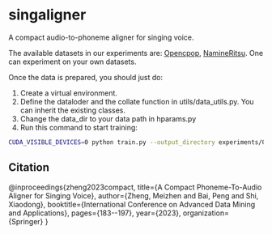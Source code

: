 # singaligner
A compact audio-to-phoneme aligner for singing voice.

The available datasets in our experiments are: [Opencpop](https://wenet.org.cn/opencpop/), [NamineRitsu](https://www.youtube.com/watch?v=pKeo9IE_L1I). One can experiment on your own datasets. 

Once the data is prepared, you should just do:
1. Create a virtual environment.
2. Define the dataloder and the collate function in utils/data_utils.py. You can inherit the existing classes.
3. Change the data_dir to your data path in hparams.py
4. Run this command to start training: 
```sh
CUDA_VISIBLE_DEVICES=0 python train.py --output_directory experiments/0/ --log_directory tensorboard_logs
```
## Citation
@inproceedings{zheng2023compact,
  title={A Compact Phoneme-To-Audio Aligner for Singing Voice},
  author={Zheng, Meizhen and Bai, Peng and Shi, Xiaodong},
  booktitle={International Conference on Advanced Data Mining and Applications},
  pages={183--197},
  year={2023},
  organization={Springer}
}
